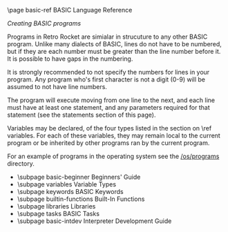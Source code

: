 \page basic-ref BASIC Language Reference

*Creating BASIC programs*

Programs in Retro Rocket are simialar in strucuture to any other BASIC program. Unlike many dialects of BASIC, lines do not have to be numbered, but if they are each number must be greater than the line number before it. It is possible to have gaps in the numbering.

It is strongly recommended to not specify the numbers for lines in your program. Any program who's first character is not a digit (0-9) will be assumed to not have line numbers.

The program will execute moving from one line to the next, and each line must have at least one statement, and any parameters required for that statement (see the statements section of this page).

Variables may be declared, of the four types listed in the section on \ref variables. For each of these variables, they may remain local to the current program or be inherited by other programs ran by the current program.

For an example of programs in the operating system see the [/os/programs](https://github.com/brainboxdotcc/retro-rocket/tree/master/os/programs) directory.

* \subpage basic-beginner Beginners' Guide
* \subpage variables Variable Types
* \subpage keywords BASIC Keywords
* \subpage builtin-functions Built-In Functions
* \subpage libraries Libraries
* \subpage tasks BASIC Tasks
* \subpage basic-intdev Interpreter Development Guide